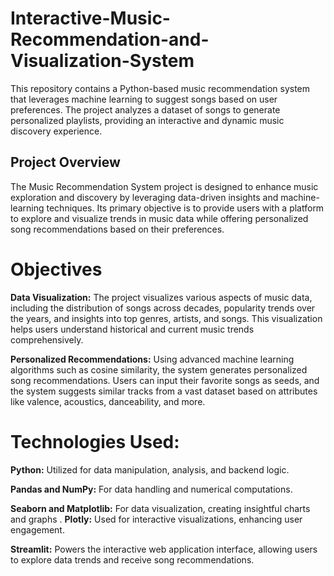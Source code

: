 # Interactive-Music-Recommendation-and-Visualization-System
This repository contains a Python-based music recommendation system that leverages machine learning to suggest songs based on user preferences. The project analyzes a dataset of songs to generate personalized playlists, providing an interactive and dynamic music discovery experience.


## Project Overview
The Music Recommendation System project is designed to enhance music exploration and discovery by leveraging data-driven insights and machine-learning techniques. Its primary objective is to provide users with a platform to explore and visualize trends in music data while offering personalized song recommendations based on their preferences.

# Objectives

**Data Visualization:** The project visualizes various aspects of music data, including the distribution of songs across decades, popularity trends over the years, and insights into top genres, artists, and songs. This visualization helps users understand historical and current music trends comprehensively.

**Personalized Recommendations:** Using advanced machine learning algorithms such as cosine similarity, the system generates personalized song recommendations. Users can input their favorite songs as seeds, and the system suggests similar tracks from a vast dataset based on attributes like valence, acoustics, danceability, and more. 

# Technologies Used:

**Python:** Utilized for data manipulation, analysis, and backend logic.

**Pandas and NumPy:** For data handling and numerical computations.

**Seaborn and Matplotlib:** For data visualization, creating insightful charts and graphs
.
**Plotly:** Used for interactive visualizations, enhancing user engagement.

**Streamlit:** Powers the interactive web application interface, allowing users to explore data trends and receive song recommendations.

